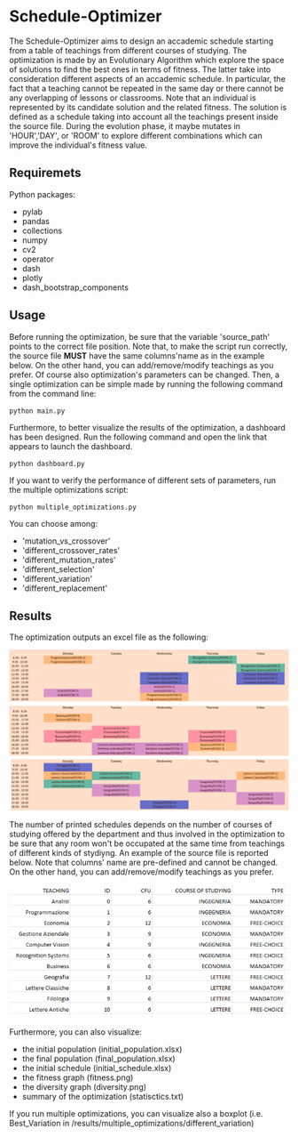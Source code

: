 # Schedule-Optimizer

The Schedule-Optimizer aims to design an accademic schedule starting from a table of teachings from different courses of studying. The optimization is made by an Evolutionary Algorithm which explore the space of solutions to find the best ones in terms of fitness. The latter take into consideration different aspects of an accademic schedule. In particular, the fact that a teaching cannot be repeated in the same day or there cannot be any overlapping of lessons or classrooms. Note that an individual is represented by its candidate solution and the related fitness. The solution is defined as a schedule taking into account all the teachings present inside the source file. During the evolution phase, it maybe mutates in 'HOUR','DAY', or 'ROOM' to explore different combinations which can improve the individual's fitness value.
## Requiremets
Python packages:   
- pylab
- pandas
- collections
- numpy
- cv2
- operator
- dash
- plotly
- dash_bootstrap_components

## Usage
Before running the optimization, be sure that the variable 'source_path' points to the correct file position.
Note that, to make the script run correctly, the source file **MUST** have the same columns'name as in the example below.
On the other hand, you can add/remove/modify teachings as you prefer. Of course also optimization's parameters can be changed.
Then, a single optimization can be simple made by running the following command from the command line:
```
python main.py
```
Furthermore, to better visualize the results of the optimization, a dashboard has been designed. 
Run the following command and open the link that appears to launch the dashboard.
```
python dashboard.py
```
If you want to verify the performance of different sets of parameters, run the multiple optimizations script:
```
python multiple_optimizations.py
```
You can choose among:
- 'mutation_vs_crossover'
- 'different_crossover_rates'
- 'different_mutation_rates'
- 'different_selection'
- 'different_variation'
- 'different_replacement'

## Results
The optimization outputs an excel file as the following:

![Schedule](/example_images/final_schedule.png)

The number of printed schedules depends on the number of courses of studying offered by the department and thus involved in the optimization to be sure that any room won't be occupated at the same time from teachings of different kinds of stydiyng. 
An example of the source file is reported below. Note that columns' name are pre-defined and cannot be changed. On the other hand, you can add/remove/modify teachings as you prefer.

![Source](/example_images/source.png)

Furthermore, you can also visualize:
- the initial population (initial_population.xlsx)
- the final population (final_population.xlsx)
- the initial schedule (initial_schedule.xlsx)
- the fitness graph (fitness.png)
- the diversity graph (diversity.png)
- summary of the optimization (statisctics.txt)

If you run multiple optimizations, you can visualize also a boxplot (i.e. Best_Variation in /results/multiple_optimizations/different_variation)
